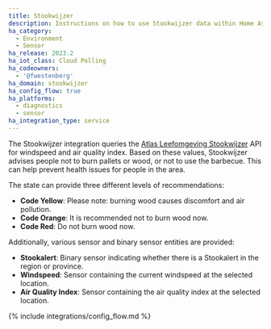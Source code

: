```yaml
---
title: Stookwijzer
description: Instructions on how to use Stookwijzer data within Home Assistant
ha_category:
  - Environment
  - Sensor
ha_release: 2023.2
ha_iot_class: Cloud Polling
ha_codeowners:
  - '@fwestenberg'
ha_domain: stookwijzer
ha_config_flow: true
ha_platforms:
  - diagnostics
  - sensor
ha_integration_type: service
---
```


The Stookwijzer integration queries the [Atlas Leefomgeving Stookwijzer](https://www.atlasleefomgeving.nl/stookwijzer) API for windspeed and air quality index. Based on these values, Stookwijzer advises people not to burn pallets or wood, or not to use the barbecue. This can help prevent health issues for people in the area.

The state can provide three different levels of recommendations:

- **Code Yellow**: Please note: burning wood causes discomfort and air pollution.
- **Code Orange**: It is recommended not to burn wood now.
- **Code Red**: Do not burn wood now.

Additionally, various sensor and binary sensor entities are provided:

- **Stookalert**: Binary sensor indicating whether there is a Stookalert in the region or province.
- **Windspeed**: Sensor containing the current windspeed at the selected location.
- **Air Quality Index**: Sensor containing the air quality index at the selected location.

{% include integrations/config_flow.md %}
